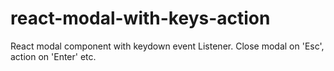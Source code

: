 # react-modal-with-keys-action
React modal component with keydown event Listener. Close modal on 'Esc', action on 'Enter' etc.
